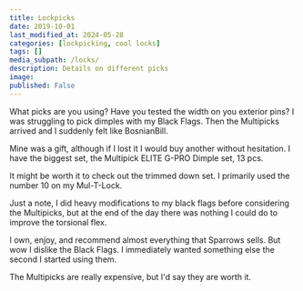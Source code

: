 ```yaml
---
title: Lockpicks
date: 2019-10-01
last_modified_at: 2024-05-28
categories: [lockpicking, cool locks]
tags: []
media_subpath: /locks/
description: Details on different picks
image: 
published: False
---
```

What picks are you using? Have you tested the width on you exterior pins? I was struggling to pick dimples with my Black Flags. Then the Multipicks arrived and I suddenly felt like BosnianBill.

Mine was a gift, although if I lost it I would buy another without hesitation. I have the biggest set, the Multipick ELITE G-PRO Dimple set, 13 pcs.

It might be worth it to check out the trimmed down set. I primarily used the number 10 on my Mul-T-Lock.

Just a note, I did heavy modifications to my black flags before considering the Multipicks, but at the end of the day there was nothing I could do to improve the torsional flex.

I own, enjoy, and recommend almost everything that Sparrows sells. But wow I dislike the Black Flags. I immediately wanted something else the second I started using them.

The Multipicks are really expensive, but I'd say they are worth it.

